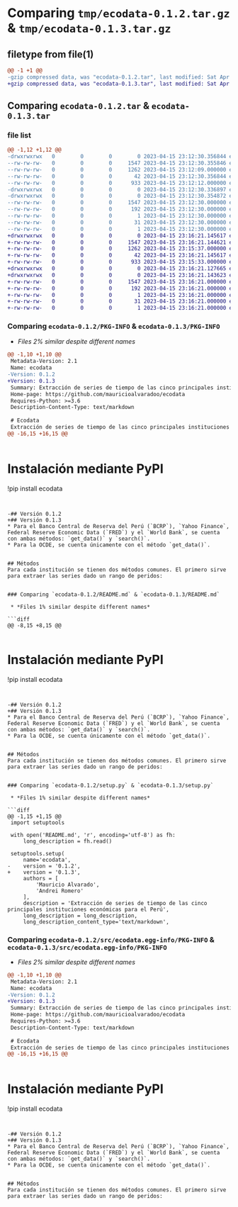 # Comparing `tmp/ecodata-0.1.2.tar.gz` & `tmp/ecodata-0.1.3.tar.gz`

## filetype from file(1)

```diff
@@ -1 +1 @@
-gzip compressed data, was "ecodata-0.1.2.tar", last modified: Sat Apr 15 23:12:30 2023, max compression
+gzip compressed data, was "ecodata-0.1.3.tar", last modified: Sat Apr 15 23:16:21 2023, max compression
```

## Comparing `ecodata-0.1.2.tar` & `ecodata-0.1.3.tar`

### file list

```diff
@@ -1,12 +1,12 @@
-drwxrwxrwx   0        0        0        0 2023-04-15 23:12:30.356844 ecodata-0.1.2/
--rw-rw-rw-   0        0        0     1547 2023-04-15 23:12:30.355846 ecodata-0.1.2/PKG-INFO
--rw-rw-rw-   0        0        0     1262 2023-04-15 23:12:09.000000 ecodata-0.1.2/README.md
--rw-rw-rw-   0        0        0       42 2023-04-15 23:12:30.356844 ecodata-0.1.2/setup.cfg
--rw-rw-rw-   0        0        0      933 2023-04-15 23:12:12.000000 ecodata-0.1.2/setup.py
-drwxrwxrwx   0        0        0        0 2023-04-15 23:12:30.336897 ecodata-0.1.2/src/
-drwxrwxrwx   0        0        0        0 2023-04-15 23:12:30.354872 ecodata-0.1.2/src/ecodata.egg-info/
--rw-rw-rw-   0        0        0     1547 2023-04-15 23:12:30.000000 ecodata-0.1.2/src/ecodata.egg-info/PKG-INFO
--rw-rw-rw-   0        0        0      192 2023-04-15 23:12:30.000000 ecodata-0.1.2/src/ecodata.egg-info/SOURCES.txt
--rw-rw-rw-   0        0        0        1 2023-04-15 23:12:30.000000 ecodata-0.1.2/src/ecodata.egg-info/dependency_links.txt
--rw-rw-rw-   0        0        0       31 2023-04-15 23:12:30.000000 ecodata-0.1.2/src/ecodata.egg-info/requires.txt
--rw-rw-rw-   0        0        0        1 2023-04-15 23:12:30.000000 ecodata-0.1.2/src/ecodata.egg-info/top_level.txt
+drwxrwxrwx   0        0        0        0 2023-04-15 23:16:21.145617 ecodata-0.1.3/
+-rw-rw-rw-   0        0        0     1547 2023-04-15 23:16:21.144621 ecodata-0.1.3/PKG-INFO
+-rw-rw-rw-   0        0        0     1262 2023-04-15 23:15:37.000000 ecodata-0.1.3/README.md
+-rw-rw-rw-   0        0        0       42 2023-04-15 23:16:21.145617 ecodata-0.1.3/setup.cfg
+-rw-rw-rw-   0        0        0      933 2023-04-15 23:15:33.000000 ecodata-0.1.3/setup.py
+drwxrwxrwx   0        0        0        0 2023-04-15 23:16:21.127665 ecodata-0.1.3/src/
+drwxrwxrwx   0        0        0        0 2023-04-15 23:16:21.143623 ecodata-0.1.3/src/ecodata.egg-info/
+-rw-rw-rw-   0        0        0     1547 2023-04-15 23:16:21.000000 ecodata-0.1.3/src/ecodata.egg-info/PKG-INFO
+-rw-rw-rw-   0        0        0      192 2023-04-15 23:16:21.000000 ecodata-0.1.3/src/ecodata.egg-info/SOURCES.txt
+-rw-rw-rw-   0        0        0        1 2023-04-15 23:16:21.000000 ecodata-0.1.3/src/ecodata.egg-info/dependency_links.txt
+-rw-rw-rw-   0        0        0       31 2023-04-15 23:16:21.000000 ecodata-0.1.3/src/ecodata.egg-info/requires.txt
+-rw-rw-rw-   0        0        0        1 2023-04-15 23:16:21.000000 ecodata-0.1.3/src/ecodata.egg-info/top_level.txt
```

### Comparing `ecodata-0.1.2/PKG-INFO` & `ecodata-0.1.3/PKG-INFO`

 * *Files 2% similar despite different names*

```diff
@@ -1,10 +1,10 @@
 Metadata-Version: 2.1
 Name: ecodata
-Version: 0.1.2
+Version: 0.1.3
 Summary: Extracción de series de tiempo de las cinco principales instituciones económicas para el Perú
 Home-page: https://github.com/mauricioalvaradoo/ecodata
 Requires-Python: >=3.6
 Description-Content-Type: text/markdown
 
 # Ecodata
 Extracción de series de tiempo de las cinco principales instituciones económicas para el Perú:
@@ -16,15 +16,15 @@
 
 ```
 # Instalación mediante PyPI
 !pip install ecodata
 ```
 
 
-## Versión 0.1.2
+## Versión 0.1.3
 * Para el Banco Central de Reserva del Perú (`BCRP`), `Yahoo Finance`, Federal Reserve Economic Data (`FRED`) y el `World Bank`, se cuenta con ambas métodos: `get_data()` y `search()`.
 * Para la OCDE, se cuenta únicamente con el método `get_data()`.
 
 
 ## Métodos
 Para cada institución se tienen dos métodos comunes. El primero sirve para extraer las series dado un rango de peridos:
 ```
```

### Comparing `ecodata-0.1.2/README.md` & `ecodata-0.1.3/README.md`

 * *Files 1% similar despite different names*

```diff
@@ -8,15 +8,15 @@
 
 ```
 # Instalación mediante PyPI
 !pip install ecodata
 ```
 
 
-## Versión 0.1.2
+## Versión 0.1.3
 * Para el Banco Central de Reserva del Perú (`BCRP`), `Yahoo Finance`, Federal Reserve Economic Data (`FRED`) y el `World Bank`, se cuenta con ambas métodos: `get_data()` y `search()`.
 * Para la OCDE, se cuenta únicamente con el método `get_data()`.
 
 
 ## Métodos
 Para cada institución se tienen dos métodos comunes. El primero sirve para extraer las series dado un rango de peridos:
 ```
```

### Comparing `ecodata-0.1.2/setup.py` & `ecodata-0.1.3/setup.py`

 * *Files 1% similar despite different names*

```diff
@@ -1,15 +1,15 @@
 import setuptools
 
 with open('README.md', 'r', encoding='utf-8') as fh:
     long_description = fh.read()
     
 setuptools.setup(
     name='ecodata',
-    version = '0.1.2',
+    version = '0.1.3',
     authors = [
         'Mauricio Alvarado',
         'Andrei Romero'
     ],
     description = 'Extracción de series de tiempo de las cinco principales instituciones económicas para el Perú',
     long_description = long_description,
     long_description_content_type='text/markdown',
```

### Comparing `ecodata-0.1.2/src/ecodata.egg-info/PKG-INFO` & `ecodata-0.1.3/src/ecodata.egg-info/PKG-INFO`

 * *Files 2% similar despite different names*

```diff
@@ -1,10 +1,10 @@
 Metadata-Version: 2.1
 Name: ecodata
-Version: 0.1.2
+Version: 0.1.3
 Summary: Extracción de series de tiempo de las cinco principales instituciones económicas para el Perú
 Home-page: https://github.com/mauricioalvaradoo/ecodata
 Requires-Python: >=3.6
 Description-Content-Type: text/markdown
 
 # Ecodata
 Extracción de series de tiempo de las cinco principales instituciones económicas para el Perú:
@@ -16,15 +16,15 @@
 
 ```
 # Instalación mediante PyPI
 !pip install ecodata
 ```
 
 
-## Versión 0.1.2
+## Versión 0.1.3
 * Para el Banco Central de Reserva del Perú (`BCRP`), `Yahoo Finance`, Federal Reserve Economic Data (`FRED`) y el `World Bank`, se cuenta con ambas métodos: `get_data()` y `search()`.
 * Para la OCDE, se cuenta únicamente con el método `get_data()`.
 
 
 ## Métodos
 Para cada institución se tienen dos métodos comunes. El primero sirve para extraer las series dado un rango de peridos:
 ```
```

